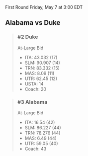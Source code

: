 First Round
Friday, May 7 at 3:00 EDT
## Alabama vs Duke

> ### #2 Duke  
> At-Large Bid  
> - ITA: 43.032 (17)  
> - SLM: 90.907 (14)  
> - TRN: 83.332 (15)  
> - MAS: 8.09 (11)  
> - UTR: 62.45 (12)  
> - USTA: 14  
> - Coach: 20  

> ### #3 Alabama  
> At-Large Bid  
> - ITA: 16.54 (42)  
> - SLM: 86.227 (44)  
> - TRN: 78.276 (44)  
> - MAS: 6.49 (44)  
> - UTR: 59.05 (40)  
> - Coach: 43  